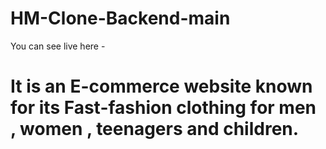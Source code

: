# HM-Clone-Backend-main
You can see live here - 
 <h1>  It is an E-commerce website known for its Fast-fashion clothing for men , women , teenagers and children.</h1>
 
